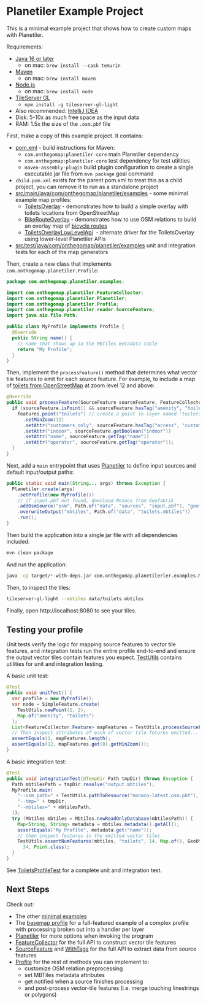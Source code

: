 # Planetiler Example Project

This is a minimal example project that shows how to create custom maps with Planetiler.

Requirements:

- [Java 16 or later](https://adoptium.net/installation.html)
  - on mac: `brew install --cask temurin`
- [Maven](https://maven.apache.org/install.html)
  - on mac: `brew install maven`
- [Node.js](https://nodejs.org/en/download/)
  - on mac: `brew install node`
- [TileServer GL](https://github.com/maptiler/tileserver-gl)
  - `npm install -g tileserver-gl-light`
- Also recommended: [IntelliJ IDEA](https://www.jetbrains.com/help/idea/installation-guide.html)
- Disk: 5-10x as much free space as the input data
- RAM: 1.5x the size of the `.osm.pbf` file

First, make a copy of this example project. It contains:

- [pom.xml](./pom.xml) - build instructions for Maven:
  - `com.onthegomap:planetiler-core` main Planetiler dependency
  - `com.onthegomap:planetiler-core` test dependency for test utilities
  - `maven-assembly-plugin` build plugin configuration to create a single executable jar file from `mvn package` goal
    command
- `child.pom.xml` exists for the parent pom.xml to treat this as a child project, you can remove it to run as a
  standalone project
- [src/main/java/com/onthegomap/planetiler/examples](src/main/java/com/onthegomap/planetiler/examples) - some minimal
  example map profiles:
  - [ToiletsOverlay](src/main/java/com/onthegomap/planetiler/examples/ToiletsOverlay.java) - demonstrates how to build a
    simple overlay with toilets locations from OpenStreetMap
  - [BikeRouteOverlay](src/main/java/com/onthegomap/planetiler/examples/BikeRouteOverlay.java) - demonstrates how to use
    OSM relations to build an overlay map of [bicycle routes](https://wiki.openstreetmap.org/wiki/Tag:route=bicycle)
  - [ToiletsOverlayLowLevelApi](src/main/java/com/onthegomap/planetiler/examples/ToiletsOverlayLowLevelApi.java)
    &nbsp;- alternate driver for the ToiletsOverlay using lower-level Planetiler APIs
- [src/test/java/com/onthegomap/planetiler/examples](src/main/java/com/onthegomap/planetiler/examples)
  unit and integration tests for each of the map generators

Then, create a new class that implements `com.onthegomap.planetiler.Profile`:

```java
package com.onthegomap.planetiler.examples;

import com.onthegomap.planetiler.FeatureCollector;
import com.onthegomap.planetiler.Planetiler;
import com.onthegomap.planetiler.Profile;
import com.onthegomap.planetiler.reader.SourceFeature;
import java.nio.file.Path;

public class MyProfile implements Profile {
  @Override
  public String name() {
    // name that shows up in the MBTiles metadata table
    return "My Profile";
  }
}
```

Then, implement the `processFeature()` method that determines what vector tile features to emit for each source feature.
For example, to include a map of [toilets from OpenStreetMap](https://wiki.openstreetmap.org/wiki/Tag:amenity=toilets)
at zoom level 12 and above:

```java
@Override
public void processFeature(SourceFeature sourceFeature, FeatureCollector features) {
  if (sourceFeature.isPoint() && sourceFeature.hasTag("amenity", "toilets")) {
    features.point("toilets") // create a point in layer named "toilets"
      .setMinZoom(12)
      .setAttr("customers_only", sourceFeature.hasTag("access", "customers"))
      .setAttr("indoor", sourceFeature.getBoolean("indoor"))
      .setAttr("name", sourceFeature.getTag("name"))
      .setAttr("operator", sourceFeature.getTag("operator"));
  }
}
```

Next, add a `main` entrypoint that
uses [Planetiler](../planetiler-core/src/main/java/com/onthegomap/planetiler/Planetiler.java) to define input sources
and default input/output paths:

```java
public static void main(String... args) throws Exception {
  Planetiler.create(args)
    .setProfile(new MyProfile())
    // if input.pbf not found, download Monaco from Geofabrik
    .addOsmSource("osm", Path.of("data", "sources", "input.pbf"), "geofabrik:monaco")
    .overwriteOutput("mbtiles", Path.of("data", "toilets.mbtiles"))
    .run();
}
```

Then build the application into a single jar file with all dependencies included:

```bash
mvn clean package
```

And run the application:

```bash
java -cp target/*-with-deps.jar com.onthegomap.planetilerler.examples.MyProfile
```

Then, to inspect the tiles:

```bash
tileserver-gl-light --mbtiles data/toilets.mbtiles
```

Finally, open http://localhost:8080 to see your tiles.

## Testing your profile

Unit tests verify the logic for mapping source features to vector tile features, and integration tests run the entire
profile end-to-end and ensure the output vector tiles contain features you
expect.  [TestUtils](../planetiler-core/src/test/java/com/onthegomap/planetiler/TestUtils.java) contains utilities for
unit and integration testing.

A basic unit test:

```java
@Test
public void unitTest() {
  var profile = new MyProfile();
  var node = SimpleFeature.create(
    TestUtils.newPoint(1, 2),
    Map.of("amenity", "toilets")
  );
  List<FeatureCollector.Feature> mapFeatures = TestUtils.processSourceFeature(node, profile);
  // Then inspect attributes of each of vector tile fetures emitted...
  assertEquals(1, mapFeatures.length);
  assertEquals(12, mapFeatures.get(0).getMinZoom());
}
```

A basic integration test:

```java
@Test
public void integrationTest(@TempDir Path tmpDir) throws Exception {
  Path mbtilesPath = tmpDir.resolve("output.mbtiles");
  MyProfile.main(
    "--osm_path=" + TestUtils.pathToResource("monaco-latest.osm.pbf"),
    "--tmp=" + tmpDir,
    "--mbtiles=" + mbtilesPath,
  ));
  try (Mbtiles mbtiles = Mbtiles.newReadOnlyDatabase(mbtilesPath)) {
    Map<String, String> metadata = mbtiles.metadata().getAll();
    assertEquals("My Profile", metadata.get("name"));
    // then inspect features in the emitted vector tiles
    TestUtils.assertNumFeatures(mbtiles, "toilets", 14, Map.of(), GeoUtils.WORLD_LAT_LON_BOUNDS,
      34, Point.class);
  }
}
```

See [ToiletsProfileTest](./src/test/java/com/onthegomap/planetiler/examples/ToiletsProfileTest.java)
for a complete unit and integration test.

## Next Steps

Check out:

- The other [minimal examples](./src/main/java/com/onthegomap/planetiler/examples)
- The [basemap profile](../planetiler-basemap) for a full-featured example of a complex profile with processing broken
  out into a handler per layer
- [Planetiler](../planetiler-core/src/main/java/com/onthegomap/planetiler/Planetiler.java) for more options when
  invoking the program
- [FeatureCollector](../planetiler-core/src/main/java/com/onthegomap/planetiler/FeatureCollector.java)
  for the full API to construct vector tile features
- [SourceFeature](../planetiler-core/src/main/java/com/onthegomap/planetiler/reader/SourceFeature.java)
  and [WithTags](../planetiler-core/src/main/java/com/onthegomap/planetiler/reader/WithTags.java)
  for the full API to extract data from source features
- [Profile](../planetiler-core/src/main/java/com/onthegomap/planetiler/Profile.java) for the rest of methods you can
  implement to:
  - customize OSM relation preprocessing
  - set MBTiles metadata attributes
  - get notified when a source finishes processing
  - and post-process vector-tile features (i.e. merge touching linestrings or polygons)
